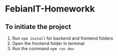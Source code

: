 # FebianIT-Homeworkk

## To initiate the project 
  1. Run `npm install` for backend and frontend folders
  2. Open the frontend folder in terminal 
  3. Run the command `npm run dev`
